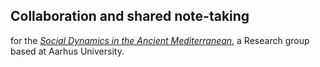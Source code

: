 ## Collaboration and shared note-taking

for the [*Social Dynamics in the Ancient Mediterranean*](https://sdam-au.github.io/sdam-au/), a Research group based at Aarhus University.

